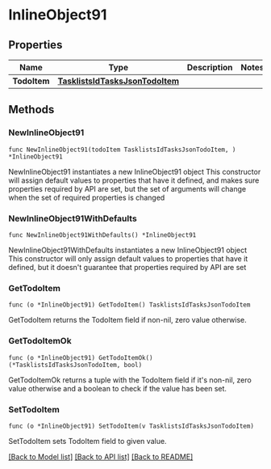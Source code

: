 # InlineObject91

## Properties

Name | Type | Description | Notes
------------ | ------------- | ------------- | -------------
**TodoItem** | [**TasklistsIdTasksJsonTodoItem**](TasklistsIdTasksJsonTodoItem.md) |  | 

## Methods

### NewInlineObject91

`func NewInlineObject91(todoItem TasklistsIdTasksJsonTodoItem, ) *InlineObject91`

NewInlineObject91 instantiates a new InlineObject91 object
This constructor will assign default values to properties that have it defined,
and makes sure properties required by API are set, but the set of arguments
will change when the set of required properties is changed

### NewInlineObject91WithDefaults

`func NewInlineObject91WithDefaults() *InlineObject91`

NewInlineObject91WithDefaults instantiates a new InlineObject91 object
This constructor will only assign default values to properties that have it defined,
but it doesn't guarantee that properties required by API are set

### GetTodoItem

`func (o *InlineObject91) GetTodoItem() TasklistsIdTasksJsonTodoItem`

GetTodoItem returns the TodoItem field if non-nil, zero value otherwise.

### GetTodoItemOk

`func (o *InlineObject91) GetTodoItemOk() (*TasklistsIdTasksJsonTodoItem, bool)`

GetTodoItemOk returns a tuple with the TodoItem field if it's non-nil, zero value otherwise
and a boolean to check if the value has been set.

### SetTodoItem

`func (o *InlineObject91) SetTodoItem(v TasklistsIdTasksJsonTodoItem)`

SetTodoItem sets TodoItem field to given value.



[[Back to Model list]](../README.md#documentation-for-models) [[Back to API list]](../README.md#documentation-for-api-endpoints) [[Back to README]](../README.md)



